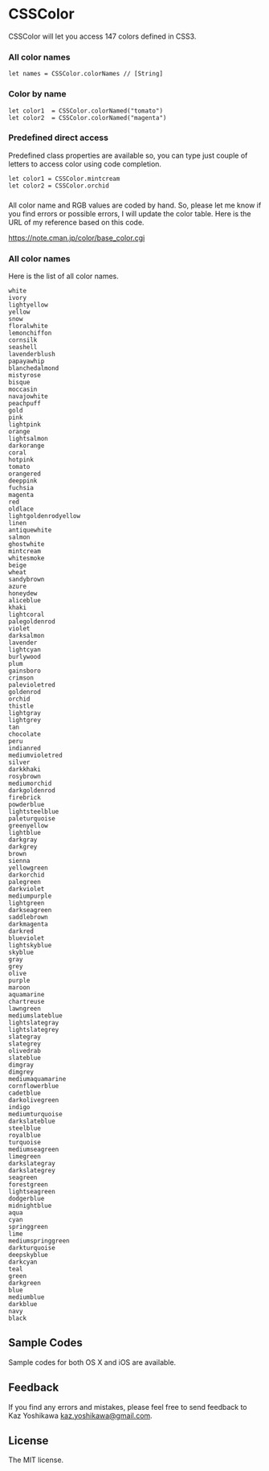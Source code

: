 # CSSColor

CSSColor will let you access 147 colors defined in CSS3. 


### All color names

```
let names = CSSColor.colorNames // [String]
```

### Color by name

```
let color1  = CSSColor.colorNamed("tomato")
let color2  = CSSColor.colorNamed("magenta")
```

### Predefined direct access

Predefined class properties are available so, you can type just couple of letters to access color using code completion.

```
let color1 = CSSColor.mintcream
let color2 = CSSColor.orchid
```

### 

All color name and RGB values are coded by hand.  So, please let me know if you find errors or possible errors, I will update the color table.  Here is the URL of my reference based on this code.

https://note.cman.jp/color/base_color.cgi


### All color names

Here is the list of all color names.

```
white
ivory
lightyellow
yellow
snow
floralwhite
lemonchiffon
cornsilk
seashell
lavenderblush
papayawhip
blanchedalmond
mistyrose
bisque
moccasin
navajowhite
peachpuff
gold
pink
lightpink
orange
lightsalmon
darkorange
coral
hotpink
tomato
orangered
deeppink
fuchsia
magenta
red
oldlace
lightgoldenrodyellow
linen
antiquewhite
salmon
ghostwhite
mintcream
whitesmoke
beige
wheat
sandybrown
azure
honeydew
aliceblue
khaki
lightcoral
palegoldenrod
violet
darksalmon
lavender
lightcyan
burlywood
plum
gainsboro
crimson
palevioletred
goldenrod
orchid
thistle
lightgray
lightgrey
tan
chocolate
peru
indianred
mediumvioletred
silver
darkkhaki
rosybrown
mediumorchid
darkgoldenrod
firebrick
powderblue
lightsteelblue
paleturquoise
greenyellow
lightblue
darkgray
darkgrey
brown
sienna
yellowgreen
darkorchid
palegreen
darkviolet
mediumpurple
lightgreen
darkseagreen
saddlebrown
darkmagenta
darkred
blueviolet
lightskyblue
skyblue
gray
grey
olive
purple
maroon
aquamarine
chartreuse
lawngreen
mediumslateblue
lightslategray
lightslategrey
slategray
slategrey
olivedrab
slateblue
dimgray
dimgrey
mediumaquamarine
cornflowerblue
cadetblue
darkolivegreen
indigo
mediumturquoise
darkslateblue
steelblue
royalblue
turquoise
mediumseagreen
limegreen
darkslategray
darkslategrey
seagreen
forestgreen
lightseagreen
dodgerblue
midnightblue
aqua
cyan
springgreen
lime
mediumspringgreen
darkturquoise
deepskyblue
darkcyan
teal
green
darkgreen
blue
mediumblue
darkblue
navy
black
```

## Sample Codes

Sample codes for both OS X and iOS are available.

## Feedback

If you find any errors and mistakes, please feel free to send feedback to Kaz Yoshikawa <kaz.yoshikawa@gmail.com>.

## License

The MIT license.

